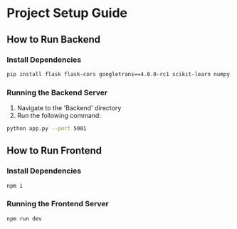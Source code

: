 # Project Setup Guide

## How to Run Backend

### Install Dependencies

```bash
pip install flask flask-cors googletrans==4.0.0-rc1 scikit-learn numpy
```

### Running the Backend Server

1. Navigate to the 'Backend' directory
2. Run the following command:

```bash
python app.py --port 5001
```

## How to Run Frontend

### Install Dependencies

```bash
npm i
```

### Running the Frontend Server

```bash
npm run dev
```
